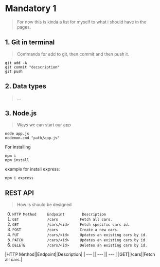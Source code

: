 # Mandatory 1
> For now this is kinda a list for myself to what i should have in the pages.

## 1. Git in terminal
> Commands for add to git, then commit and then push it.
```
git add -A
git commit "decscription"
git push
```

## 2. Data types
> ...

## 3. Node.js
> Ways we can start our app

```
node app.js
nodemon.cmd "path/app.js"
```
For installing
```
npm i
npm install
``` 

example for install express:
```
npm i express
```

## REST API
> How is should be designed
0. `HTTP Method     Endpoint        Description`
1. `GET             /cars          Fetch all cars.`
2. `GET             /cars/<id>     Fetch specific cars id.`
3. `POST            /cars          Create a new cars.`
4. `PUT             /cars/<id>     Updates an existing cars by id.`
5. `PATCH           /cars/<id>     Updates an existing cars by id.`
6. `DELETE          /cars/<id>     Deletes an existing cars by id.`

|HTTP Method||Endpoint||Description|
| --- || --- || --- |
|GET||/cars||Fetch all cars.|
